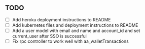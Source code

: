 ## TODO

- [ ] Add heroku deployment instructions to README
- [ ] Add kubernetes files and deployment instructions to README
- [ ] Add a user model with email and name and account_id and set current_user after SSO is successful
- [ ] Fix rpc controller to work well with aa_walletTransactions